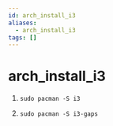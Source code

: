 ```yaml
---
id: arch_install_i3
aliases:
  - arch_install_i3
tags: []
---
```


# arch_install_i3

1. `sudo pacman -S i3`

2. `sudo pacman -S i3-gaps`
